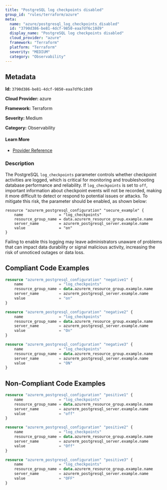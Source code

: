 ```yaml
---
title: "PostgreSQL log checkpoints disabled"
group_id: "rules/terraform/azure"
meta:
  name: "azure/postgresql_log_checkpoints_disabled"
  id: "3790d386-be81-4dcf-9850-eaa7df6c10d9"
  display_name: "PostgreSQL log checkpoints disabled"
  cloud_provider: "azure"
  framework: "Terraform"
  platform: "Terraform"
  severity: "MEDIUM"
  category: "Observability"
---
```

## Metadata

**Id:** `3790d386-be81-4dcf-9850-eaa7df6c10d9`

**Cloud Provider:** azure

**Framework:** Terraform

**Severity:** Medium

**Category:** Observability

#### Learn More

 - [Provider Reference](https://registry.terraform.io/providers/hashicorp/azurerm/latest/docs/resources/postgresql_configuration)

### Description

 The PostgreSQL `log_checkpoints` parameter controls whether checkpoint activities are logged, which is critical for monitoring and troubleshooting database performance and reliability. If `log_checkpoints` is set to `off`, important information about checkpoint events will not be recorded, making it more difficult to detect or respond to potential issues or attacks. To mitigate this risk, the parameter should be enabled, as shown below:

```
resource "azurerm_postgresql_configuration" "secure_example" {
    name                = "log_checkpoints"
    resource_group_name = data.azurerm_resource_group.example.name
    server_name         = azurerm_postgresql_server.example.name
    value               = "on"
}
```

Failing to enable this logging may leave administrators unaware of problems that can impact data durability or signal malicious activity, increasing the risk of unnoticed outages or data loss.


## Compliant Code Examples
```terraform
resource "azurerm_postgresql_configuration" "negative1" {
    name                = "log_checkpoints"
    resource_group_name = data.azurerm_resource_group.example.name
    server_name         = azurerm_postgresql_server.example.name
    value               = "on"
}

resource "azurerm_postgresql_configuration" "negative2" {
    name                = "log_checkpoints"
    resource_group_name = data.azurerm_resource_group.example.name
    server_name         = azurerm_postgresql_server.example.name
    value               = "On"
}

resource "azurerm_postgresql_configuration" "negative3" {
    name                = "log_checkpoints"
    resource_group_name = data.azurerm_resource_group.example.name
    server_name         = azurerm_postgresql_server.example.name
    value               = "ON"
}
```
## Non-Compliant Code Examples
```terraform
resource "azurerm_postgresql_configuration" "positive1" {
    name                = "log_checkpoints"
    resource_group_name = data.azurerm_resource_group.example.name
    server_name         = azurerm_postgresql_server.example.name
    value               = "off"
}

resource "azurerm_postgresql_configuration" "positive2" {
    name                = "log_checkpoints"
    resource_group_name = data.azurerm_resource_group.example.name
    server_name         = azurerm_postgresql_server.example.name
    value               = "Off"
}

resource "azurerm_postgresql_configuration" "positive3" {
    name                = "log_checkpoints"
    resource_group_name = data.azurerm_resource_group.example.name
    server_name         = azurerm_postgresql_server.example.name
    value               = "OFF"
}
```